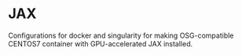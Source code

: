 # JAX

Configurations for docker and singularity for making OSG-compatible CENTOS7 container with GPU-accelerated JAX installed.
